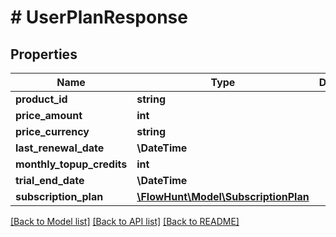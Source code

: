 # # UserPlanResponse

## Properties

Name | Type | Description | Notes
------------ | ------------- | ------------- | -------------
**product_id** | **string** |  |
**price_amount** | **int** |  |
**price_currency** | **string** |  |
**last_renewal_date** | **\DateTime** |  | [optional]
**monthly_topup_credits** | **int** |  |
**trial_end_date** | **\DateTime** |  | [optional]
**subscription_plan** | [**\FlowHunt\Model\SubscriptionPlan**](SubscriptionPlan.md) |  |

[[Back to Model list]](../../README.md#models) [[Back to API list]](../../README.md#endpoints) [[Back to README]](../../README.md)

